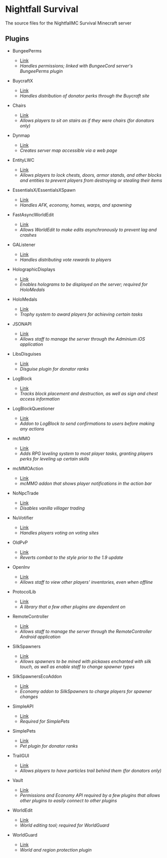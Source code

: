 # Nightfall Survival

The source files for the NightfallMC Survival Minecraft server

## Plugins
* BungeePerms
  * [Link](https://www.spigotmc.org/resources/bungeeperms.25/)
  * _Handles permissions; linked with BungeeCord server's BungeePerms plugin_

* BuycraftX
  * [Link](https://www.spigotmc.org/resources/buycraft.336/)
  * _Handles distribution of donator perks through the Buycraft site_

* Chairs
  * [Link](https://dev.bukkit.org/projects/chairsreloaded)
  * _Allows players to sit on stairs as if they were chairs (for donators only)_

* Dynmap
  * [Link](https://www.spigotmc.org/resources/dynmap.274/)
  * _Creates server map accessible via a web page_

* EntityLWC
  * [Link](https://www.spigotmc.org/resources/lwc-unofficial-entity-locking.2162/)
  * _Allows players to lock chests, doors, armor stands, and other blocks and entities to prevent players from destroying or stealing their items_

* EssentialsX/EssentialsXSpawn
  * [Link](https://www.spigotmc.org/resources/essentialsx.9089/)
  * _Handles AFK, economy, homes, warps, and spawning_

* FastAsyncWorldEdit
  * [Link](https://www.spigotmc.org/resources/fast-async-worldedit-voxelsniper.13932/)
  * _Allows WorldEdit to make edits asynchronously to prevent lag and crashes_

* GAListener
  * [Link](https://dev.bukkit.org/projects/give-anything-listener)
  * _Handles distributing vote rewards to players_

* HolographicDisplays
  * [Link](https://dev.bukkit.org/projects/holographic-displays)
  * _Enables holograms to be displayed on the server; required for HoloMedals_

* HoloMedals
  * [Link](https://www.spigotmc.org/resources/holomedals-donater-perk-reward-for-events-achievements-1-8-1-11-2.31223/)
  * _Trophy system to award players for achieving certain tasks_

* JSONAPI
  * [Link](http://mcjsonapi.com/)
  * _Allows staff to manage the server through the Adminium iOS application_

* LibsDisguises
  * [Link](https://www.spigotmc.org/resources/libs-disguises.81/)
  * _Disguise plugin for donator ranks_

* LogBlock
  * [Link](https://dev.bukkit.org/projects/logblock)
  * _Tracks block placement and destruction, as well as sign and chest access information_

* LogBlockQuestioner
  * [Link](https://github.com/LogBlock/LogBlock/raw/master/LogBlockQuestioner.jar)
  * _Addon to LogBlock to send confirmations to users before making any actions_

* mcMMO
  * [Link](https://www.spigotmc.org/resources/mcmmo.2445/)
  * _Adds RPG leveling system to most player tasks, granting players perks for leveling up certain skills_

* mcMMOAction
  * [Link](https://www.spigotmc.org/resources/mcmmoaction.17261/)
  * _mcMMO addon that shows player notifications in the action bar_

* NoNpcTrade
  * [Link](https://dev.bukkit.org/projects/nonpctrade)
  * _Disables vanilla villager trading_

* NuVotifier
  * [Link](https://www.spigotmc.org/resources/nuvotifier.13449/)
  * _Handles players voting on voting sites_

* OldPvP
  * [Link](https://www.spigotmc.org/resources/1-8-pvp-for-1-9-1-10-and-1-11.19291/)
  * _Reverts combat to the style prior to the 1.9 update_

* OpenInv
  * [Link](https://dev.bukkit.org/projects/openinv)
  * _Allows staff to view other players' inventories, even when offline_

* ProtocolLib
  * [Link](https://www.spigotmc.org/resources/protocollib.1997/)
  * _A library that a few other plugins are dependent on_

* RemoteController
  * [Link](https://dev.bukkit.org/projects/bukkit-remote-controller)
  * _Allows staff to manage the server through the RemoteController Android application_

* SilkSpawners
  * [Link](https://www.spigotmc.org/resources/silkspawners.7811/)
  * _Allows spawners to be mined with pickaxes enchanted with silk touch, as well as enable staff to change spawner types_

* SilkSpawnersEcoAddon
  * [Link](https://dev.bukkit.org/projects/silkspawnersecoaddon)
  * _Economy addon to SilkSpawners to charge players for spawner changes_

* SimpleAPI
  * [Link](https://www.spigotmc.org/resources/simpleapi.24671/)
  * _Required for SimplePets_

* SimplePets
  * [Link](https://www.spigotmc.org/resources/simplepets.14124/)
  * _Pet plugin for donator ranks_

* TrailGUI
  * [Link](https://www.spigotmc.org/resources/trailgui.1091/)
  * _Allows players to have particles trail behind them (for donators only)_

* Vault
  * [Link](https://dev.bukkit.org/projects/vault)
  * _Permissions and Economy API required by a few plugins that allows other plugins to easily connect to other plugins_

* WorldEdit
  * [Link](https://dev.bukkit.org/projects/worldedit)
  * _World editing tool; required for WorldGuard_

* WorldGuard
  * [Link](https://dev.bukkit.org/projects/worldguard)
  * _World and region protection plugin_
